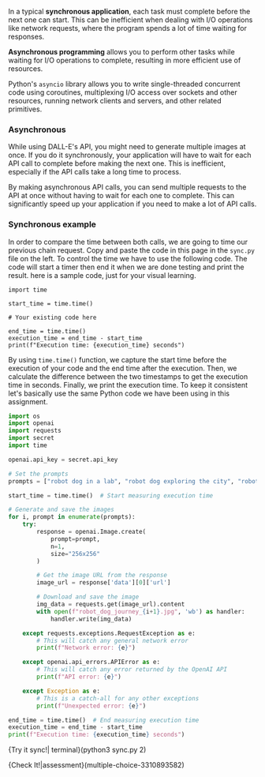 In a typical **synchronous application**, each task must complete before the next one can start. This can be inefficient when dealing with I/O operations like network requests, where the program spends a lot of time waiting for responses. 

**Asynchronous programming** allows you to perform other tasks while waiting for I/O operations to complete, resulting in more efficient use of resources.

Python's `asyncio` library allows you to write single-threaded concurrent code using coroutines, multiplexing I/O access over sockets and other resources, running network clients and servers, and other related primitives.


### Asynchronous
While using DALL-E's API, you might need to generate multiple images at once. If you do it synchronously, your application will have to wait for each API call to complete before making the next one. This is inefficient, especially if the API calls take a long time to process.

By making asynchronous API calls, you can send multiple requests to the API at once without having to wait for each one to complete. This can significantly speed up your application if you need to make a lot of API calls. 
### Synchronous example
 In order to compare the time between both calls, we are going to time our previous chain request. Copy and paste the code in this page in the `sync.py` file on the left. To control the time we have to use the following code. The code will start a timer then end it when we are done testing and print the result. here is a sample code, just for your visual learning. 
```python-hide-clipboard
import time

start_time = time.time()

# Your existing code here

end_time = time.time()
execution_time = end_time - start_time
print(f"Execution time: {execution_time} seconds")

```

By using `time.time()` function, we capture the start time before the execution of your code and the end time after the execution. Then, we calculate the difference between the two timestamps to get the execution time in seconds. Finally, we print the execution time.
To keep it consistent let's basically use the same Python code we have been using in this assignment. 
```python 
import os
import openai
import requests
import secret
import time

openai.api_key = secret.api_key

# Set the prompts
prompts = ["robot dog in a lab", "robot dog exploring the city", "robot dog watching the sunset"]

start_time = time.time()  # Start measuring execution time

# Generate and save the images
for i, prompt in enumerate(prompts):
    try:
        response = openai.Image.create(
            prompt=prompt,
            n=1,
            size="256x256"
        )

        # Get the image URL from the response
        image_url = response['data'][0]['url']

        # Download and save the image
        img_data = requests.get(image_url).content
        with open(f"robot_dog_journey_{i+1}.jpg", 'wb') as handler:
            handler.write(img_data)

    except requests.exceptions.RequestException as e:
        # This will catch any general network error
        print(f"Network error: {e}")

    except openai.api_errors.APIError as e:
        # This will catch any error returned by the OpenAI API
        print(f"API error: {e}")

    except Exception as e:
        # This is a catch-all for any other exceptions
        print(f"Unexpected error: {e}")

end_time = time.time()  # End measuring execution time
execution_time = end_time - start_time
print(f"Execution time: {execution_time} seconds")
```
{Try it sync!| terminal}(python3 sync.py 2)

{Check It!|assessment}(multiple-choice-3310893582)
